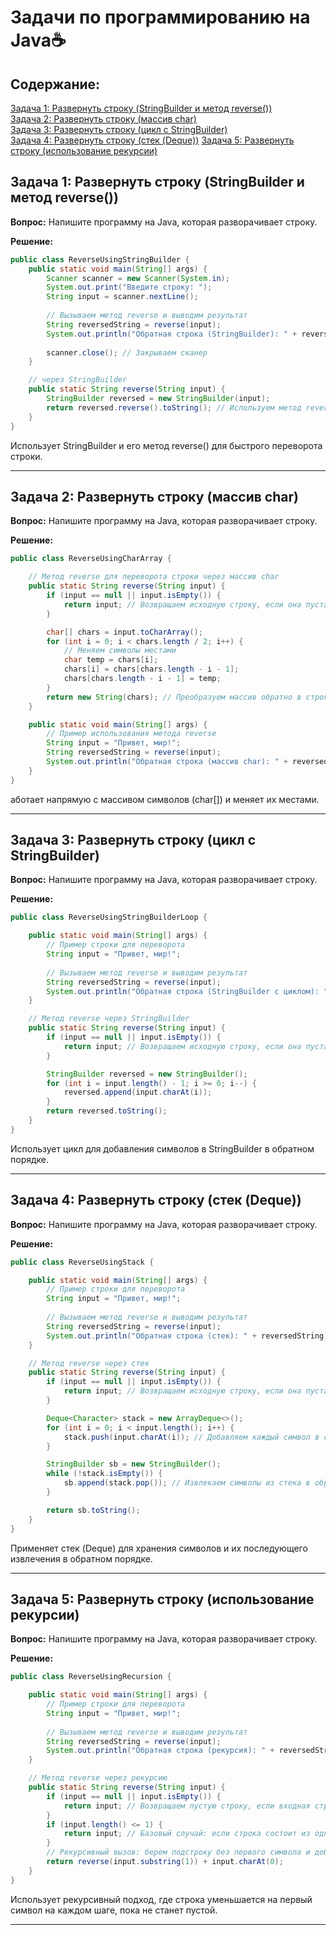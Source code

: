 # Задачи по программированию на Java☕

## Содержание:
[Задача 1: Развернуть строку (StringBuilder и метод reverse())](#task1)  
[Задача 2: Развернуть строку (массив char)](#task2)  
[Задача 3: Развернуть строку (цикл с StringBuilder)](#task3)  
[Задача 4: Развернуть строку (стек (Deque))](#task4) 
[Задача 5: Развернуть строку (использование рекурсии)](#task5)  

<a name="task1"></a>
## Задача 1: Развернуть строку (StringBuilder и метод reverse())

**Вопрос:** Напишите программу на Java, которая разворачивает строку.

**Решение:**

```java
public class ReverseUsingStringBuilder {
    public static void main(String[] args) {
        Scanner scanner = new Scanner(System.in);
        System.out.print("Введите строку: ");
        String input = scanner.nextLine();
        
        // Вызываем метод reverse и выводим результат
        String reversedString = reverse(input);
        System.out.println("Обратная строка (StringBuilder): " + reversedString);
        
        scanner.close(); // Закрываем сканер
    }

    // через StringBuilder
    public static String reverse(String input) {
        StringBuilder reversed = new StringBuilder(input);
        return reversed.reverse().toString(); // Используем метод reverse()
    }
}
```

Использует StringBuilder и его метод reverse() для быстрого переворота строки.


---

<a name="task1"></a>
## Задача 2: Развернуть строку (массив char)

**Вопрос:** Напишите программу на Java, которая разворачивает строку.

**Решение:**

```java
public class ReverseUsingCharArray {

    // Метод reverse для переворота строки через массив char
    public static String reverse(String input) {
        if (input == null || input.isEmpty()) {
            return input; // Возвращаем исходную строку, если она пустая или null
        }

        char[] chars = input.toCharArray();
        for (int i = 0; i < chars.length / 2; i++) {
            // Меняем символы местами
            char temp = chars[i];
            chars[i] = chars[chars.length - i - 1];
            chars[chars.length - i - 1] = temp;
        }
        return new String(chars); // Преобразуем массив обратно в строку
    }

    public static void main(String[] args) {
        // Пример использования метода reverse
        String input = "Привет, мир!";
        String reversedString = reverse(input);
        System.out.println("Обратная строка (массив char): " + reversedString);
    }
}
```

аботает напрямую с массивом символов (char[]) и меняет их местами.

---

<a name="task2"></a>
## Задача 3: Развернуть строку (цикл с StringBuilder)

**Вопрос:** Напишите программу на Java, которая разворачивает строку.

**Решение:**

```java
public class ReverseUsingStringBuilderLoop {

    public static void main(String[] args) {
        // Пример строки для переворота
        String input = "Привет, мир!";
        
        // Вызываем метод reverse и выводим результат
        String reversedString = reverse(input);
        System.out.println("Обратная строка (StringBuilder с циклом): " + reversedString);
    }

    // Метод reverse через StringBuilder
    public static String reverse(String input) {
        if (input == null || input.isEmpty()) {
            return input; // Возвращаем исходную строку, если она пустая или null
        }

        StringBuilder reversed = new StringBuilder();
        for (int i = input.length() - 1; i >= 0; i--) {
            reversed.append(input.charAt(i));
        }
        return reversed.toString();
    }
}
```

Использует цикл для добавления символов в StringBuilder в обратном порядке.


---

<a name="task4"></a>
## Задача 4: Развернуть строку (стек (Deque))

**Вопрос:** Напишите программу на Java, которая разворачивает строку.

**Решение:**

```java
public class ReverseUsingStack {

    public static void main(String[] args) {
        // Пример строки для переворота
        String input = "Привет, мир!";
        
        // Вызываем метод reverse и выводим результат
        String reversedString = reverse(input);
        System.out.println("Обратная строка (стек): " + reversedString);
    }

    // Метод reverse через стек
    public static String reverse(String input) {
        if (input == null || input.isEmpty()) {
            return input; // Возвращаем исходную строку, если она пустая или null
        }

        Deque<Character> stack = new ArrayDeque<>();
        for (int i = 0; i < input.length(); i++) {
            stack.push(input.charAt(i)); // Добавляем каждый символ в стек
        }

        StringBuilder sb = new StringBuilder();
        while (!stack.isEmpty()) {
            sb.append(stack.pop()); // Извлекаем символы из стека в обратном порядке
        }

        return sb.toString();
    }
}
```

Применяет стек (Deque) для хранения символов и их последующего извлечения в обратном порядке.


---

<a name="task5"></a>
## Задача 5: Развернуть строку (использование рекурсии)

**Вопрос:** Напишите программу на Java, которая разворачивает строку.

**Решение:**

```java
public class ReverseUsingRecursion {

    public static void main(String[] args) {
        // Пример строки для переворота
        String input = "Привет, мир!";
        
        // Вызываем метод reverse и выводим результат
        String reversedString = reverse(input);
        System.out.println("Обратная строка (рекурсия): " + reversedString);
    }

    // Метод reverse через рекурсию
    public static String reverse(String input) {
        if (input == null || input.isEmpty()) {
            return input; // Возвращаем пустую строку, если входная строка null или пустая
        }
        if (input.length() <= 1) {
            return input; // Базовый случай: если строка состоит из одного символа, возвращаем её
        }
        // Рекурсивный вызов: берем подстроку без первого символа и добавляем первый символ в конец
        return reverse(input.substring(1)) + input.charAt(0);
    }
}
```

Использует рекурсивный подход, где строка уменьшается на первый символ на каждом шаге, пока не станет пустой.


---




